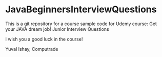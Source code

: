 # JavaBeginnersInterviewQuestions
This is a git repository for a course sample code for Udemy course:  Get your JAVA dream job!  Junior Interview Questions

I wish you a good luck in the course!

Yuval Ishay,
Computrade
